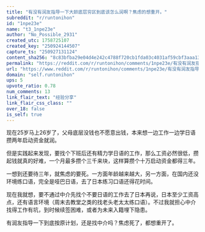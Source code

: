 ```yaml
---
title: "有没有润友指导一下大龄底层穷区到底该怎么润啊？焦虑的想重开。"
subreddit: "r/runtonihon"
id: "1npe23e"
name: "t3_1npe23e"
author: "No_Possible_2931"
created_utc: 1758725107
created_key: "250924144507"
capture_ts: "250927131124"
content_sha256: "8c83bfba29e04d4e242c4788f720cb1fda03c4031af59cbf3aaa138ff33619fd"
permalink: "https://reddit.com/r/runtonihon/comments/1npe23e/有没有润友指导一下大龄底层穷区到底该怎么润啊焦虑的想重开/"
url: "https://www.reddit.com/r/runtonihon/comments/1npe23e/有没有润友指导一下大龄底层穷区到底该怎么润啊焦虑的想重开/"
domain: "self.runtonihon"
ups: 5
upvote_ratio: 0.78
num_comments: 13
link_flair_text: "经验分享"
link_flair_css_class: ""
over_18: false
is_self: true
---
```


<div class="md">

现在25岁马上26岁了，父母底层没钱也不愿意出钱，本来想一边工作一边学日语攒两年启动资金就润。

但是实践起来发现，要找个下班后还有精力学日语的工作，那么工资必然很低，攒起钱就真的好难，一个月最多攒个三千来块，这样算攒个十万启动资金都得三年。

一想到还要待三年，就焦虑的要死。一方面年龄越来越大，另一方面，在国内还没环境练口语，完全是哑巴日语，去了日本练习口语还得花时间。

现在我就想，要不通过中介先找个不要日语的工作去了日本再说，日本至少工资高点，还有语言环境（周末去教堂之类的找老头老太太练口语）。不过我就担心中介找得工作有坑，到时候续签困难，或者为未来入籍埋下隐患。

有润友指导一下到底按原计划，还是找中介吗？焦虑死了，都想重开了。

</div>
